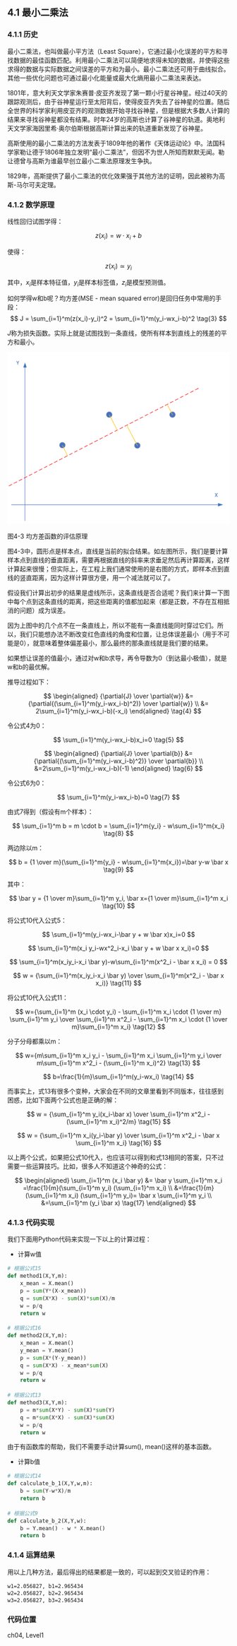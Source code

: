 <!--Copyright © Microsoft Corporation. All rights reserved.
  适用于[License](https://github.com/Microsoft/ai-edu/blob/master/LICENSE.md)版权许可-->

## 4.1 最小二乘法

### 4.1.1 历史

最小二乘法，也叫做最小平方法（Least Square），它通过最小化误差的平方和寻找数据的最佳函数匹配。利用最小二乘法可以简便地求得未知的数据，并使得这些求得的数据与实际数据之间误差的平方和为最小。最小二乘法还可用于曲线拟合。其他一些优化问题也可通过最小化能量或最大化熵用最小二乘法来表达。

1801年，意大利天文学家朱赛普·皮亚齐发现了第一颗小行星谷神星。经过40天的跟踪观测后，由于谷神星运行至太阳背后，使得皮亚齐失去了谷神星的位置。随后全世界的科学家利用皮亚齐的观测数据开始寻找谷神星，但是根据大多数人计算的结果来寻找谷神星都没有结果。时年24岁的高斯也计算了谷神星的轨道。奥地利天文学家海因里希·奥尔伯斯根据高斯计算出来的轨道重新发现了谷神星。

高斯使用的最小二乘法的方法发表于1809年他的著作《天体运动论》中。法国科学家勒让德于1806年独立发明“最小二乘法”，但因不为世人所知而默默无闻。勒让德曾与高斯为谁最早创立最小二乘法原理发生争执。

1829年，高斯提供了最小二乘法的优化效果强于其他方法的证明，因此被称为高斯-马尔可夫定理。

### 4.1.2 数学原理

线性回归试图学得：

$$z(x_i)=w \cdot x_i+b \tag{1}$$

使得：

$$z(x_i) \simeq y_i \tag{2}$$

其中，$x_i$是样本特征值，$y_i$是样本标签值，$z_i$是模型预测值。

如何学得w和b呢？均方差(MSE - mean squared error)是回归任务中常用的手段：
$$
J = \sum_{i=1}^m(z(x_i)-y_i)^2 = \sum_{i=1}^m(y_i-wx_i-b)^2 \tag{3}
$$

$J$称为损失函数。实际上就是试图找到一条直线，使所有样本到直线上的残差的平方和最小。

<img src="../Images/4/mse.png" />

图4-3 均方差函数的评估原理

图4-3中，圆形点是样本点，直线是当前的拟合结果。如左图所示，我们是要计算样本点到直线的垂直距离，需要再根据直线的斜率来求垂足然后再计算距离，这样计算起来很慢；但实际上，在工程上我们通常使用的是右图的方式，即样本点到直线的竖直距离，因为这样计算很方便，用一个减法就可以了。

假设我们计算出初步的结果是虚线所示，这条直线是否合适呢？我们来计算一下图中每个点到这条直线的距离，把这些距离的值都加起来（都是正数，不存在互相抵消的问题）成为误差。

因为上图中的几个点不在一条直线上，所以不能有一条直线能同时穿过它们。所以，我们只能想办法不断改变红色直线的角度和位置，让总体误差最小（用于不可能是0），就意味着整体偏差最小，那么最终的那条直线就是我们要的结果。

如果想让误差的值最小，通过对w和b求导，再令导数为0（到达最小极值），就是w和b的最优解。

推导过程如下：

$$
\begin{aligned}
{\partial{J} \over \partial{w}} &={\partial{(\sum_{i=1}^m(y_i-wx_i-b)^2)} \over \partial{w}} \\
&= 2\sum_{i=1}^m(y_i-wx_i-b)(-x_i) 
\end{aligned}
\tag{4}
$$

令公式4为0：

$$
\sum_{i=1}^m(y_i-wx_i-b)x_i=0 \tag{5}
$$

$$
\begin{aligned}
{\partial{J} \over \partial{b}} &={\partial{(\sum_{i=1}^m(y_i-wx_i-b)^2)} \over \partial{b}} \\
&=2\sum_{i=1}^m(y_i-wx_i-b)(-1) 
\end{aligned}
\tag{6}
$$

令公式6为0：

$$
\sum_{i=1}^m(y_i-wx_i-b)=0 \tag{7}
$$

由式7得到（假设有m个样本）：

$$
\sum_{i=1}^m b = m \cdot b = \sum_{i=1}^m{y_i} - w\sum_{i=1}^m{x_i} \tag{8}
$$

两边除以m：

$$
b = {1 \over m}(\sum_{i=1}^m{y_i} - w\sum_{i=1}^m{x_i})=\bar y-w \bar x \tag{9}
$$

其中：

$$
\bar y = {1 \over m}\sum_{i=1}^m y_i, \bar x={1 \over m}\sum_{i=1}^m x_i \tag{10}
$$

将公式10代入公式5：

$$
\sum_{i=1}^m(y_i-wx_i-\bar y + w \bar x)x_i=0
$$

$$
\sum_{i=1}^m(x_i y_i-wx^2_i-x_i \bar y + w \bar x x_i)=0
$$

$$
\sum_{i=1}^m(x_iy_i-x_i \bar y)-w\sum_{i=1}^m(x^2_i - \bar x x_i) = 0
$$

$$
w = {\sum_{i=1}^m(x_iy_i-x_i \bar y) \over \sum_{i=1}^m(x^2_i - \bar x x_i)} \tag{11}
$$

将公式10代入公式11：

$$
w={\sum_{i=1}^m (x_i \cdot y_i) - \sum_{i=1}^m x_i \cdot {1 \over m} \sum_{i=1}^m y_i \over \sum_{i=1}^m x^2_i - \sum_{i=1}^m x_i \cdot {1 \over m}\sum_{i=1}^m x_i} \tag{12}
$$

分子分母都乘以m：

$$
w={m\sum_{i=1}^m x_i y_i - \sum_{i=1}^m x_i \sum_{i=1}^m y_i \over m\sum_{i=1}^m x^2_i - (\sum_{i=1}^m x_i)^2} \tag{13}
$$

$$
b=\frac{1}{m}\sum_{i=1}^m(y_i-wx_i) \tag{14}
$$

而事实上，式13有很多个变种，大家会在不同的文章里看到不同版本，往往感到困惑，比如下面两个公式也是正确的解：

$$
w = {\sum_{i=1}^m y_i(x_i-\bar x) \over \sum_{i=1}^m x^2_i - (\sum_{i=1}^m x_i)^2/m} \tag{15}
$$

$$
w = {\sum_{i=1}^m x_i(y_i-\bar y) \over \sum_{i=1}^m x^2_i - \bar x \sum_{i=1}^m x_i} \tag{16}
$$

以上两个公式，如果把公式10代入，也应该可以得到和式13相同的答案，只不过需要一些运算技巧。比如，很多人不知道这个神奇的公式：

$$
\begin{aligned}
\sum_{i=1}^m (x_i \bar y) &= \bar y \sum_{i=1}^m x_i =\frac{1}{m}(\sum_{i=1}^m y_i) (\sum_{i=1}^m x_i) \\
&=\frac{1}{m}(\sum_{i=1}^m x_i) (\sum_{i=1}^m y_i)= \bar x \sum_{i=1}^m y_i \\
&=\sum_{i=1}^m (y_i \bar x) \tag{17}
\end{aligned}
$$

### 4.1.3 代码实现

我们下面用Python代码来实现一下以上的计算过程：

- 计算w值

```Python
# 根据公式15
def method1(X,Y,m):
    x_mean = X.mean()
    p = sum(Y*(X-x_mean))
    q = sum(X*X) - sum(X)*sum(X)/m
    w = p/q
    return w

# 根据公式16
def method2(X,Y,m):
    x_mean = X.mean()
    y_mean = Y.mean()
    p = sum(X*(Y-y_mean))
    q = sum(X*X) - x_mean*sum(X)
    w = p/q
    return w

# 根据公式13
def method3(X,Y,m):
    p = m*sum(X*Y) - sum(X)*sum(Y)
    q = m*sum(X*X) - sum(X)*sum(X)
    w = p/q
    return w
```

由于有函数库的帮助，我们不需要手动计算sum(), mean()这样的基本函数。

- 计算b值

```Python
# 根据公式14
def calculate_b_1(X,Y,w,m):
    b = sum(Y-w*X)/m
    return b

# 根据公式9
def calculate_b_2(X,Y,w):
    b = Y.mean() - w * X.mean()
    return b
```

### 4.1.4 运算结果

用以上几种方法，最后得出的结果都是一致的，可以起到交叉验证的作用：

```
w1=2.056827, b1=2.965434
w2=2.056827, b2=2.965434
w3=2.056827, b3=2.965434
```

### 代码位置

ch04, Level1
